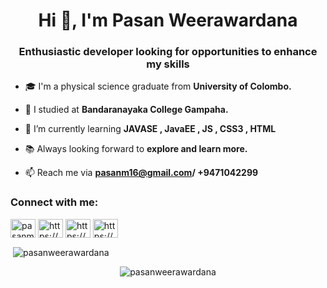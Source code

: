 <h1 align="center">Hi 👋, I'm Pasan Weerawardana</h1>
<h3 align="center">Enthusiastic developer looking for opportunities to enhance my skills</h3>

- 🎓 I'm a physical science graduate from **University of Colombo.** 

- 🏫 I studied at **Bandaranayaka College Gampaha.**

- 🌱 I’m currently learning **JAVASE , JavaEE , JS , CSS3 , HTML**

- 📚 Always looking forward to **explore and learn more.**

- 📫 Reach me via **pasanm16@gmail.com/ +9471042299**

<h3 align="left">Connect with me:</h3>
<p align="left">
<a href="https://twitter.com/MadushPasan" target="blank"><img align="center" src="https://raw.githubusercontent.com/rahuldkjain/github-profile-readme-generator/master/src/images/icons/Social/twitter.svg" alt="pasanmadushanka" height="30" width="40" /></a>
<a href="https://www.linkedin.com/in/pasan-weerawardana-3a4301173/" target="blank"><img align="center" src="https://raw.githubusercontent.com/rahuldkjain/github-profile-readme-generator/master/src/images/icons/Social/linked-in-alt.svg" alt="https://www.linkedin.com/in/pasan-weerawardana-3a4301173/" height="30" width="40" /></a>
<a href="https://https://stackoverflow.com/users/20100756/pasan-weerawardana" target="blank"><img align="center" src="https://raw.githubusercontent.com/rahuldkjain/github-profile-readme-generator/master/src/images/icons/Social/stack-overflow.svg" alt="https://https://stackoverflow.com/users/20100756/pasan-weerawardana" height="30" width="40" /></a>
<a href="https://www.hackerrank.com/pasanm16" target="blank"><img align="center" src="https://raw.githubusercontent.com/rahuldkjain/github-profile-readme-generator/master/src/images/icons/Social/hackerrank.svg" alt="https://www.hackerrank.com/pasanm16" height="30" width="40" /></a>
</p>
<p>&nbsp;<img align="center" src="https://github-readme-stats.vercel.app/api?username=pasanweerawardana&show_icons=true&locale=en" alt="pasanweerawardana" /></p>

<div align="center">
<p><img src="https://github-readme-stats.vercel.app/api/top-langs?username=pasanweerawardana&show_icons=true&locale=en&layout=compact" alt="pasanweerawardana" /></p>
</div>
